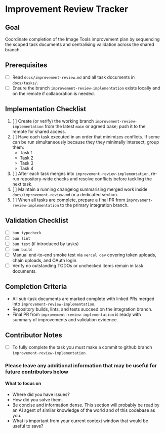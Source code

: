 # Improvement Review Tracker

## Goal

Coordinate completion of the Image Tools improvement plan by sequencing the scoped task documents and centralising validation across the shared branch.

## Prerequisites

- [ ] Read `docs/improvement-review.md` and all task documents in `docs/tasks/`.
- [ ] Ensure the branch `improvement-review-implementation` exists locally and on the remote if collaboration is needed.

## Implementation Checklist

1. [ ] Create (or verify) the working branch `improvement-review-implementation` from the latest `main` or agreed base; push it to the remote for shared access.
2. [ ] Have each task executed in an order that minimizes conflicts. If some can be run simultaneously because they they minimally intersect, group them:
   - Task 1
   - Task 2
   - Task 3
   - Task 4
3. [ ] After each task merges into `improvement-review-implementation`, re-run repository-wide checks and resolve conflicts before tackling the next task.
4. [ ] Maintain a running changelog summarising merged work inside `docs/improvement-review.md` or a dedicated section.
5. [ ] When all tasks are complete, prepare a final PR from `improvement-review-implementation` to the primary integration branch.

## Validation Checklist

- [ ] `bun typecheck`
- [ ] `bun lint`
- [ ] `bun test` (if introduced by tasks)
- [ ] `bun build`
- [ ] Manual end-to-end smoke test via `vercel dev` covering token uploads, chain uploads, and OAuth login.
- [ ] Verify no outstanding TODOs or unchecked items remain in task documents.

## Completion Criteria

- All sub-task documents are marked complete with linked PRs merged into `improvement-review-implementation`.
- Repository builds, lints, and tests succeed on the integration branch.
- Final PR from `improvement-review-implementation` is ready with summary of improvements and validation evidence.

## Contributor Notes

- [ ] To fully complete the task you must make a commit to github branch `improvement-review-implementation`.

### Please leave any additional information that may be useful for future contributors below

#### What to focus on

- Where did you have issues?
- How did you solve them.
- Be concise and information dense. This section will probably be read by an AI agent of similar knowledge of the world and of this codebase as you.
- What is important from your current context window that would be useful to save?
